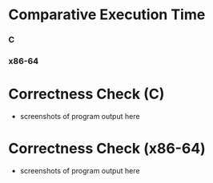 # Comparative Execution Time
### C
### x86-64

# Correctness Check (C)
- screenshots of program output here

# Correctness Check (x86-64)
- screenshots of program output here
